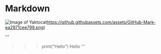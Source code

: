 # Markdown
![Image of Yaktocat](https://github.githubassets.com/assets/GitHub-Mark-ea2971cee799.png)https://github.githubassets.com/assets/GitHub-Mark-ea2971cee799.png)

'''
>>> print("Hello")
>>> Hello
'''
